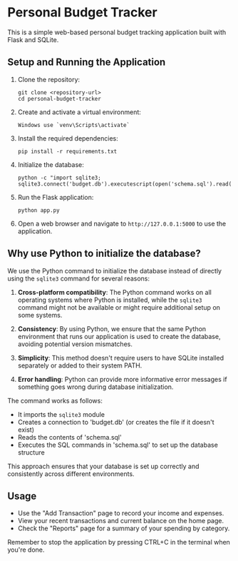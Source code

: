 # Personal Budget Tracker

This is a simple web-based personal budget tracking application built with Flask and SQLite.

## Setup and Running the Application

1. Clone the repository:
   ```
   git clone <repository-url>
   cd personal-budget-tracker
   ```

2. Create and activate a virtual environment:
   ```
   Windows use `venv\Scripts\activate`
   ```

3. Install the required dependencies:
   ```
   pip install -r requirements.txt
   ```

4. Initialize the database:
   ```
   python -c "import sqlite3; sqlite3.connect('budget.db').executescript(open('schema.sql').read())"
   ```

5. Run the Flask application:
   ```
   python app.py
   ```

6. Open a web browser and navigate to `http://127.0.0.1:5000` to use the application.

## Why use Python to initialize the database?

We use the Python command to initialize the database instead of directly using the `sqlite3` command for several reasons:

1. **Cross-platform compatibility**: The Python command works on all operating systems where Python is installed, while the `sqlite3` command might not be available or might require additional setup on some systems.

2. **Consistency**: By using Python, we ensure that the same Python environment that runs our application is used to create the database, avoiding potential version mismatches.

3. **Simplicity**: This method doesn't require users to have SQLite installed separately or added to their system PATH.

4. **Error handling**: Python can provide more informative error messages if something goes wrong during database initialization.

The command works as follows:
- It imports the `sqlite3` module
- Creates a connection to 'budget.db' (or creates the file if it doesn't exist)
- Reads the contents of 'schema.sql'
- Executes the SQL commands in 'schema.sql' to set up the database structure

This approach ensures that your database is set up correctly and consistently across different environments.

## Usage

- Use the "Add Transaction" page to record your income and expenses.
- View your recent transactions and current balance on the home page.
- Check the "Reports" page for a summary of your spending by category.

Remember to stop the application by pressing CTRL+C in the terminal when you're done.
